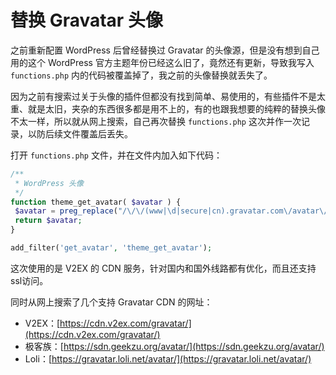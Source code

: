 # 替换 Gravatar 头像

之前重新配置 WordPress 后曾经替换过 Gravatar 的头像源，但是没有想到自己用的这个 WordPress 官方主题年份已经这么旧了，竟然还有更新，导致我写入 `functions.php` 内的代码被覆盖掉了，我之前的头像替换就丢失了。

因为之前有搜索过关于头像的插件但都没有找到简单、易使用的，有些插件不是太重、就是太旧，夹杂的东西很多都是用不上的，有的也跟我想要的纯粹的替换头像不太一样，所以就从网上搜索，自己再次替换 `functions.php` 这次并作一次记录，以防后续文件覆盖后丢失。

打开 `functions.php` 文件，并在文件内加入如下代码：

```php
/**
 * WordPress 头像
 */
function theme_get_avatar( $avatar ) {
 $avatar = preg_replace("/\/\/(www|\d|secure|cn).gravatar.com\/avatar\//", "//cdn.v2ex.com/gravatar/", $avatar);
 return $avatar;
}

add_filter('get_avatar', 'theme_get_avatar');
```

这次使用的是 V2EX 的 CDN 服务，针对国内和国外线路都有优化，而且还支持ssl访问。

同时从网上搜索了几个支持 Gravatar CDN 的网址：

- V2EX：[https://cdn.v2ex.com/gravatar/](https://cdn.v2ex.com/gravatar/)
- 极客族：[https://sdn.geekzu.org/avatar/](https://sdn.geekzu.org/avatar/)
- Loli：[https://gravatar.loli.net/avatar/](https://gravatar.loli.net/avatar/)
